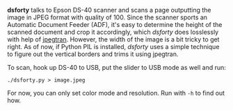 **dsforty** talks to Epson DS-40 scanner and scans a page outputting the
image in JPEG format with quality of 100. Since the scanner sports an
Automatic Document Feeder (ADF), it's easy to determine the height of
the scanned document and crop it accordingly, which *dsforty* does
losslessly with help of [jpegtran][]. However, the width of the image is
a bit tricky to get right. As of now, if Python PIL is installed,
*dsforty* uses a simple technique to figure out the vertical borders and
trims it using jpegtran.

To scan, hook up DS-40 to USB, put the slider to USB mode as well and
run:

    ./dsforty.py > image.jpeg

For now, you can only set color mode and resolution. Run with `-h` to
find out how.

[jpegtran]: http://jpegclub.org/jpegtran/
